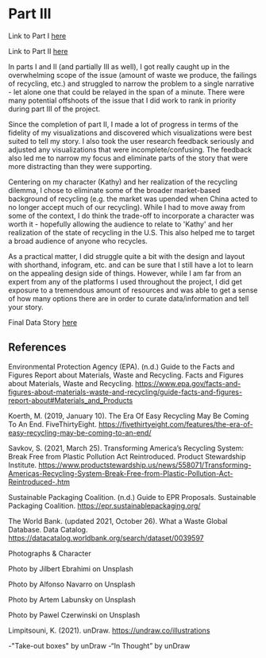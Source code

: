 # Part III #

Link to Part I [here](https://dsmorris412.github.io/Morris-portfolio/Final_Project_Morris_I)

Link to Part II [here](https://dsmorris412.github.io/Morris-portfolio/Final_Project_Part_II)

In parts I and II (and partially III as well), I got really caught up in the overwhelming scope of the issue (amount of waste we produce, the failings of recycling, etc.) and struggled to narrow the problem to a single narrative - let alone one that could be relayed in the span of a minute. There were many potential offshoots of the issue that I did work to rank in priority during part III of the project. 

Since the completion of part II, I made a lot of progress in terms of the fidelity of my visualizations and discovered which visualizations were best suited to tell my story. I also took the user research feedback seriously and adjusted any visualizations that were incomplete/confusing. The feedback also led me to narrow my focus and eliminate parts of the story that were more distracting than they were supporting.

Centering on my character (Kathy) and her realization of the recycling dilemma, I chose to eliminate some of the broader market-based background of recycling (e.g. the market was upended when China acted to no longer accept much of our recycling). While I had to move away from some of the context, I do think the trade-off to incorporate a character was worth it - hopefully allowing the audience to relate to 'Kathy' and her realization of the state of recycling in the U.S. This also helped me to target a broad audience of anyone who recycles. 

As a practical matter, I did struggle quite a bit with the design and layout with shorthand, infogram, etc. and can be sure that I still have a lot to learn on the appealing design side of things. However, while I am far from an expert from any of the platforms I used throughout the project, I did get exposure to a tremendous amount of resources and was able to get a sense of how many options there are in order to curate data/information and tell your story.

Final Data Story [here](https://carnegiemellon.shorthandstories.com/Final_Project_Morris/index.html)

## References ##

Environmental Protection Agency (EPA). (n.d.) Guide to the Facts and Figures Report about Materials, Waste and Recycling. Facts and Figures about Materials, Waste and Recycling.  https://www.epa.gov/facts-and-figures-about-materials-waste-and-recycling/guide-facts-and-figures-report-about#Materials_and_Products

Koerth, M. (2019, January 10). The Era Of Easy Recycling May Be Coming To An End. FiveThirtyEight. https://fivethirtyeight.com/features/the-era-of-easy-recycling-may-be-coming-to-an-end/

Savkov, S. (2021, March 25). Transforming America’s Recycling System: Break Free from Plastic Pollution Act Reintroduced. Product Stewardship Institute. https://www.productstewardship.us/news/558071/Transforming-Americas-Recycling-System-Break-Free-from-Plastic-Pollution-Act-Reintroduced-.htm

Sustainable Packaging Coalition. (n.d.) Guide to EPR Proposals. Sustainable Packaging Coalition. https://epr.sustainablepackaging.org/

The World Bank. (updated 2021, October 26). What a Waste Global Database. Data Catalog. https://datacatalog.worldbank.org/search/dataset/0039597

Photographs & Character

Photo by Jilbert Ebrahimi on Unsplash

Photo by Alfonso Navarro on Unsplash

Photo by Artem Labunsky on Unsplash

Photo by Pawel Czerwinski on Unsplash

Limpitsouni, K. (2021). unDraw. https://undraw.co/illustrations

-"Take-out boxes" by unDraw
-“In Thought” by unDraw

